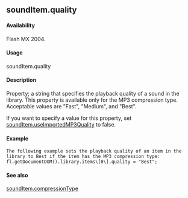 ## soundItem.quality

#### Availability

Flash MX 2004.

#### Usage

soundItem.quality

#### Description

Property; a string that specifies the playback quality of a sound in the library. This property is available only for the MP3 compression type. Acceptable values are "Fast", "Medium", and "Best".
>
If you want to specify a value for this property, set [soundItem.useImportedMP3Quality](#_bookmark842) to false.

#### Example

```
The following example sets the playback quality of an item in the library to Best if the item has the MP3 compression type:
fl.getDocumentDOM().library.items\[0\].quality = "Best";

```
#### See also

[soundItem.compressionType](#_bookmark831)
